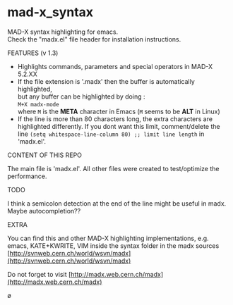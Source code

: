 mad-x\_syntax
============

MAD-X syntax highlighting for emacs.  
Check the "madx.el" file header for installation instructions.


FEATURES (v 1.3)

* Highlights commands, parameters and special operators in MAD-X 5.2.XX
* If the file extension is '.madx' then the buffer is automatically highlighted,  
  but any buffer can be highlighted by doing :  
    `M+X madx-mode`  
  where `M` is the **META** character in Emacs (`M` seems to be **ALT** in Linux)
* If the line is more than 80 characters long, the extra characters are 
  highlighted differently. 
  If you dont want this limit, comment/delete the line 
      `(setq whitespace-line-column 80) ;; limit line length` 
  in 'madx.el'. 


CONTENT OF THIS REPO

The main file is 'madx.el'. 
All other files were created to test/optimize the performance.


TODO

I think a semicolon detection at the end of the line might be useful in madx. 
Maybe autocompletion?? 


EXTRA

You can find this and other MAD-X highlighting implementations, e.g. 
   emacs, KATE+KWRITE, VIM 
inside the syntax folder in the madx sources 
[http://svnweb.cern.ch/world/wsvn/madx](http://svnweb.cern.ch/world/wsvn/madx)

Do not forget to visit 
[http://madx.web.cern.ch/madx](http://madx.web.cern.ch/madx)

ø
    
